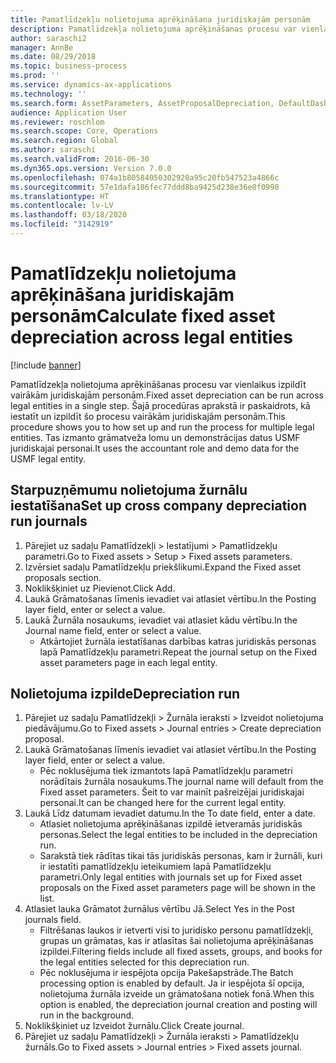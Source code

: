 ```yaml
---
title: Pamatlīdzekļu nolietojuma aprēķināšana juridiskajām personām
description: Pamatlīdzekļa nolietojuma aprēķināšanas procesu var vienlaikus izpildīt vairākām juridiskajām personām.
author: saraschi2
manager: AnnBe
ms.date: 08/29/2018
ms.topic: business-process
ms.prod: ''
ms.service: dynamics-ax-applications
ms.technology: ''
ms.search.form: AssetParameters, AssetProposalDepreciation, DefaultDashboard, LedgerJournalTable
audience: Application User
ms.reviewer: roschlom
ms.search.scope: Core, Operations
ms.search.region: Global
ms.author: saraschi
ms.search.validFrom: 2016-06-30
ms.dyn365.ops.version: Version 7.0.0
ms.openlocfilehash: 074a1b80584050302920a95c20fb547523a4866c
ms.sourcegitcommit: 57e1dafa186fec77ddd8ba9425d238e36e0f0998
ms.translationtype: HT
ms.contentlocale: lv-LV
ms.lasthandoff: 03/18/2020
ms.locfileid: "3142919"
---
```

# <a name="calculate-fixed-asset-depreciation-across-legal-entities"></a><span data-ttu-id="f977b-103">Pamatlīdzekļu nolietojuma aprēķināšana juridiskajām personām</span><span class="sxs-lookup"><span data-stu-id="f977b-103">Calculate fixed asset depreciation across legal entities</span></span>

[!include [banner](../../includes/banner.md)]

<span data-ttu-id="f977b-104">Pamatlīdzekļa nolietojuma aprēķināšanas procesu var vienlaikus izpildīt vairākām juridiskajām personām.</span><span class="sxs-lookup"><span data-stu-id="f977b-104">Fixed asset depreciation can be run across legal entities in a single step.</span></span> <span data-ttu-id="f977b-105">Šajā procedūras aprakstā ir paskaidrots, kā iestatīt un izpildīt šo procesu vairākām juridiskajām personām.</span><span class="sxs-lookup"><span data-stu-id="f977b-105">This procedure shows you to how set up and run the process for multiple legal entities.</span></span> <span data-ttu-id="f977b-106">Tas izmanto grāmatveža lomu un demonstrācijas datus USMF juridiskajai personai.</span><span class="sxs-lookup"><span data-stu-id="f977b-106">It uses the accountant role and demo data for the USMF legal entity.</span></span>


## <a name="set-up-cross-company-depreciation-run-journals"></a><span data-ttu-id="f977b-107">Starpuzņēmumu nolietojuma žurnālu iestatīšana</span><span class="sxs-lookup"><span data-stu-id="f977b-107">Set up cross company depreciation run journals</span></span>
1. <span data-ttu-id="f977b-108">Pārejiet uz sadaļu Pamatlīdzekļi > Iestatījumi > Pamatlīdzekļu parametri.</span><span class="sxs-lookup"><span data-stu-id="f977b-108">Go to Fixed assets > Setup > Fixed assets parameters.</span></span>
2. <span data-ttu-id="f977b-109">Izvērsiet sadaļu Pamatlīdzekļu priekšlikumi.</span><span class="sxs-lookup"><span data-stu-id="f977b-109">Expand the Fixed asset proposals section.</span></span>
3. <span data-ttu-id="f977b-110">Noklikšķiniet uz Pievienot.</span><span class="sxs-lookup"><span data-stu-id="f977b-110">Click Add.</span></span>
4. <span data-ttu-id="f977b-111">Laukā Grāmatošanas līmenis ievadiet vai atlasiet vērtību.</span><span class="sxs-lookup"><span data-stu-id="f977b-111">In the Posting layer field, enter or select a value.</span></span>
5. <span data-ttu-id="f977b-112">Laukā Žurnāla nosaukums, ievadiet vai atlasiet kādu vērtību.</span><span class="sxs-lookup"><span data-stu-id="f977b-112">In the Journal name field, enter or select a value.</span></span>
    * <span data-ttu-id="f977b-113">Atkārtojiet žurnāla iestatīšanas darbības katras juridiskās personas lapā Pamatlīdzekļu parametri.</span><span class="sxs-lookup"><span data-stu-id="f977b-113">Repeat the journal setup on the Fixed asset parameters page in each legal entity.</span></span>  

## <a name="depreciation-run"></a><span data-ttu-id="f977b-114">Nolietojuma izpilde</span><span class="sxs-lookup"><span data-stu-id="f977b-114">Depreciation run</span></span>
1. <span data-ttu-id="f977b-115">Pārejiet uz sadaļu Pamatlīdzekļi > Žurnāla ieraksti > Izveidot nolietojuma piedāvājumu.</span><span class="sxs-lookup"><span data-stu-id="f977b-115">Go to Fixed assets > Journal entries > Create depreciation proposal.</span></span>
2. <span data-ttu-id="f977b-116">Laukā Grāmatošanas līmenis ievadiet vai atlasiet vērtību.</span><span class="sxs-lookup"><span data-stu-id="f977b-116">In the Posting layer field, enter or select a value.</span></span>
    * <span data-ttu-id="f977b-117">Pēc noklusējuma tiek izmantots lapā Pamatlīdzekļu parametri norādītais žurnāla nosaukums.</span><span class="sxs-lookup"><span data-stu-id="f977b-117">The journal name will default from the Fixed asset parameters.</span></span> <span data-ttu-id="f977b-118">Šeit to var mainīt pašreizējai juridiskajai personai.</span><span class="sxs-lookup"><span data-stu-id="f977b-118">It can be changed here for the current legal entity.</span></span>  
3. <span data-ttu-id="f977b-119">Laukā Līdz datumam ievadiet datumu.</span><span class="sxs-lookup"><span data-stu-id="f977b-119">In the To date field, enter a date.</span></span>
    * <span data-ttu-id="f977b-120">Atlasiet nolietojuma aprēķināšanas izpildē ietveramās juridiskās personas.</span><span class="sxs-lookup"><span data-stu-id="f977b-120">Select the legal entities to be included in the depreciation run.</span></span>  
    * <span data-ttu-id="f977b-121">Sarakstā tiek rādītas tikai tās juridiskās personas, kam ir žurnāli, kuri ir iestatīti pamatlīdzekļu ieteikumiem lapā Pamatlīdzekļu parametri.</span><span class="sxs-lookup"><span data-stu-id="f977b-121">Only legal entities with journals set up for Fixed asset proposals on the Fixed asset parameters page will be shown in the list.</span></span>  
4. <span data-ttu-id="f977b-122">Atlasiet lauka Grāmatot žurnālus vērtību Jā.</span><span class="sxs-lookup"><span data-stu-id="f977b-122">Select Yes in the Post journals field.</span></span>
    * <span data-ttu-id="f977b-123">Filtrēšanas laukos ir ietverti visi to juridisko personu pamatlīdzekļi, grupas un grāmatas, kas ir atlasītas šai nolietojuma aprēķināšanas izpildei.</span><span class="sxs-lookup"><span data-stu-id="f977b-123">Filtering fields include all fixed assets, groups, and books for the legal entities selected for this depreciation run.</span></span>  
    * <span data-ttu-id="f977b-124">Pēc noklusējuma ir iespējota opcija Pakešapstrāde.</span><span class="sxs-lookup"><span data-stu-id="f977b-124">The Batch processing option is enabled by default.</span></span> <span data-ttu-id="f977b-125">Ja ir iespējota šī opcija, nolietojuma žurnāla izveide un grāmatošana notiek fonā.</span><span class="sxs-lookup"><span data-stu-id="f977b-125">When this option is enabled, the depreciation journal creation and posting will run in the background.</span></span>  
5. <span data-ttu-id="f977b-126">Noklikšķiniet uz Izveidot žurnālu.</span><span class="sxs-lookup"><span data-stu-id="f977b-126">Click Create journal.</span></span>
6. <span data-ttu-id="f977b-127">Pārejiet uz sadaļu Pamatlīdzekļi > Žurnāla ieraksti > Pamatlīdzekļu žurnāls.</span><span class="sxs-lookup"><span data-stu-id="f977b-127">Go to Fixed assets > Journal entries > Fixed assets journal.</span></span>

